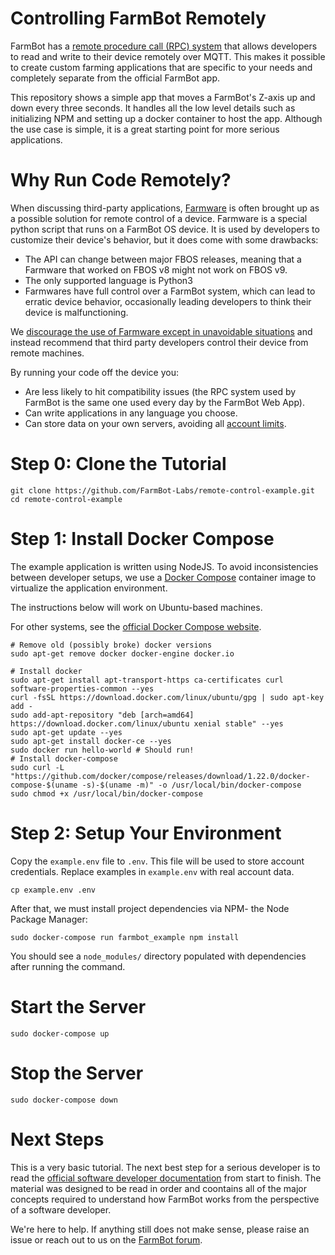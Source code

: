 # Controlling FarmBot Remotely

FarmBot has a [remote procedure call (RPC) system](https://developer.farm.bot/docs/high-level-overview) that allows developers to read and write to their device remotely over MQTT. This makes it possible to create custom farming applications that are specific to your needs and completely separate from the official FarmBot app.

This repository shows a simple app that moves a FarmBot's Z-axis up and down every three seconds. It handles all the low level details such as initializing NPM and setting up a docker container to host the app. Although the use case is simple, it is a great starting point for more serious applications.

# Why Run Code Remotely?

When discussing third-party applications, [Farmware](https://software.farm.bot/docs/farmware) is often brought up as a possible solution for remote control of a device. Farmware is a special python script that runs on a FarmBot OS device. It is used by developers to customize their device's behavior, but it does come with some drawbacks:

 * The API can change between major FBOS releases, meaning that a Farmware that worked on FBOS v8 might not work on FBOS v9.
 * The only supported language is Python3
 * Farmwares have full control over a FarmBot system, which can lead to erratic device behavior, occasionally leading developers to think their device is malfunctioning.

We [discourage the use of Farmware except in unavoidable situations](https://developer.farm.bot/docs/you-might-not-need-farmware) and instead recommend that third party developers control their device from remote machines.

By running your code off the device you:
 * Are less likely to hit compatibility issues (the RPC system used by FarmBot is the same one used every day by the FarmBot Web App).
 * Can write applications in any language you choose.
 * Can store data on your own servers, avoiding all [account limits](https://software.farm.bot/v7/docs/account-limitations).

# Step 0: Clone the Tutorial

```
git clone https://github.com/FarmBot-Labs/remote-control-example.git
cd remote-control-example
```

# Step 1: Install Docker Compose

The example application is written using NodeJS. To avoid inconsistencies between developer setups, we use a [Docker Compose](https://www.zdnet.com/article/what-is-docker-and-why-is-it-so-darn-popular/) container image to virtualize the application environment.

The instructions below will work on Ubuntu-based machines.

For other systems, see the [official Docker Compose website](https://docs.docker.com/compose/install/).

```
# Remove old (possibly broke) docker versions
sudo apt-get remove docker docker-engine docker.io

# Install docker
sudo apt-get install apt-transport-https ca-certificates curl software-properties-common --yes
curl -fsSL https://download.docker.com/linux/ubuntu/gpg | sudo apt-key add -
sudo add-apt-repository "deb [arch=amd64] https://download.docker.com/linux/ubuntu xenial stable" --yes
sudo apt-get update --yes
sudo apt-get install docker-ce --yes
sudo docker run hello-world # Should run!
# Install docker-compose
sudo curl -L "https://github.com/docker/compose/releases/download/1.22.0/docker-compose-$(uname -s)-$(uname -m)" -o /usr/local/bin/docker-compose
sudo chmod +x /usr/local/bin/docker-compose
```

# Step 2: Setup Your Environment

Copy the `example.env` file to `.env`. This file will be used to store account credentials. Replace examples in `example.env` with real account data.

```
cp example.env .env
```

After that, we must install project dependencies via NPM- the Node Package Manager:

```
sudo docker-compose run farmbot_example npm install
```

You should see a `node_modules/` directory populated with dependencies after running the command.

# Start the Server

```
sudo docker-compose up
```

# Stop the Server

```
sudo docker-compose down
```

# Next Steps

This is a very basic tutorial. The next best step for a serious developer is to read the [official software developer documentation](https://developer.farm.bot/docs) from start to finish. The material was designed to be read in order and coontains all of the major concepts required to understand how FarmBot works from the perspective of a software developer.

We're here to help. If anything still does not make sense, please raise an issue or reach out to us on the [FarmBot forum](https://forum.farmbot.org).
